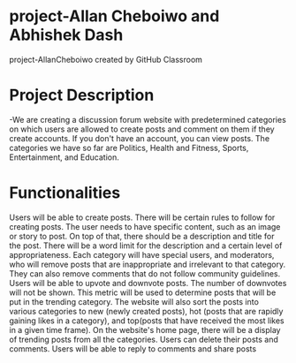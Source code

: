 # project-Allan Cheboiwo and Abhishek Dash
project-AllanCheboiwo created by GitHub Classroom

# Project Description
-We are creating a discussion forum website with predetermined categories on which users are allowed to create posts and comment on them if they create accounts. If you don't have an account, you can view posts. The categories we have so far are Politics, Health and Fitness, Sports, Entertainment, and Education.


# Functionalities
Users will be able to create posts. There will be certain rules to follow for creating posts. The user needs to have specific content, such as an image or story to post. On top of that, there should be a description and title for the post. There will be a word limit for the description and a certain level of appropriateness. 
Each category will have special users, and moderators, who will remove posts that are inappropriate and irrelevant to that category. They can also remove comments that do not follow community guidelines.
Users will be able to upvote and downvote posts. The number of downvotes will not be shown. This metric will be used to determine posts that will be put in the trending category.
The website will also sort the posts into various categories to new (newly created posts), hot (posts that are rapidly gaining likes in a category), and top(posts that have received the most likes in a given time frame). 
On the website's home page, there will be a display of trending posts from all the categories.
Users can delete their posts and comments.
Users will be able to reply to comments and share posts
